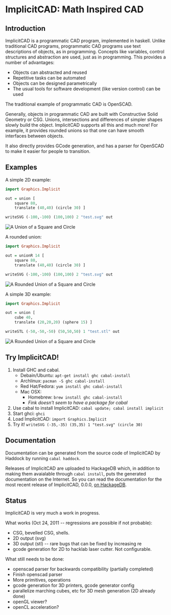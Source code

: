 ImplicitCAD: Math Inspired CAD
==============================

Introduction
------------

ImplicitCAD is a programmatic CAD program, implemented in haskell. Unlike traditional CAD programs, programmatic CAD programs use text descriptions of objects, as in programming. Concepts like variables, control structures and abstraction are used, just as in programming. This provides a number of advantages:

 - Objects can abstracted and reused
 - Repetitive tasks can be automated
 - Objects can be designed parametrically
 - The usual tools for software development (like version control) can be used

The traditional example of programmatic CAD is OpenSCAD.

Generally, objects in programmatic CAD are built with Constructive Solid Geometry or CSG. Unions, intersections and differences of simpler shapes slowly build the object. ImplicitCAD supports all this and much more! For example, it provides rounded unions so that one can have smooth interfaces between objects.

It also directly provides GCode generation, and has a parser for OpenSCAD to make it easier for people to transition.


Examples
---------

A simple 2D example:

```haskell
import Graphics.Implicit

out = union [
	square 80,
	translate (40,40) (circle 30) ]

writeSVG (-100,-100) (100,100) 2 "test.svg" out
``` 

![A Union of a Square and Circle](http://colah.github.com/ImplicitCADDocImages/0.0/SquareCircleUnion.png)


A rounded union:

```haskell
import Graphics.Implicit

out = unionR 14 [
	square 80,
	translate (40,40) (circle 30) ]

writeSVG (-100,-100) (100,100) 2 "test.svg" out
``` 

![A Rounded Union of a Square and Circle](http://colah.github.com/ImplicitCADDocImages/0.0/SquareCircleUnionR.png)

A simple 3D example:

```haskell
import Graphics.Implicit

out = union [
	cube 40,
	translate (20,20,20) (sphere 15) ]

writeSTL (-50,-50,-50) (50,50,50) 1 "test.stl" out 
```

![A Rounded Union of a Square and Circle](http://colah.github.com/ImplicitCADDocImages/0.0/CubeSphereUnion.png)

Try ImplicitCAD!
----------------

 1. Install GHC and cabal.
     * Debain/Ubuntu: `apt-get install ghc cabal-install`
     * Archlinux: `pacman -S ghc cabal-install`
     * Red Hat/Fedora: `yum install ghc cabal-install`
     * Mac OSX:
         * Homebrew: `brew install ghc cabal-install`
         * *Fink doesn't seem to have a package for cabal*
 2. Use cabal to install ImplicitCAD: `cabal update; cabal install implicit`
 3. Start ghci: `ghci`
 4. Load ImplicitCAD: `import Graphics.Implicit`
 5. Try it! `writeSVG (-35,-35) (35,35) 1 "test.svg" (circle 30)`

Documentation
-------------

Documentation can be generated from the source code of ImplicitCAD by Haddock by running `cabal haddock`.

Releases of ImplicitCAD are uploaded to HackageDB which, in addition to making them avaialable through `cabal install`, puts the generated documentation on the Internet. So you can read the documentation for the most recent release of ImplicitCAD, 0.0.0, [on HackageDB](http://hackage.haskell.org/packages/archive/implicit/0.0.0/doc/html/Graphics-Implicit.html).

Status
------

ImplicitCAD is very much a work in progress.

What works (Oct 24, 2011 -- regressions are possible if not probable):

 - CSG, bevelled CSG, shells.
 - 2D output (svg)
 - 3D output (stl) -- rare bugs that can be fixed by increasing re
 - gcode generation for 2D to hacklab laser cutter. Not configurable.

What still needs to be done:

 - openscad parser for backwards compatibility (partially completed)
 - Finish openscad parser
 - More primitives, operations
 - gcode generation for 3D printers, gcode generator config
 - parallelize marching cubes, etc for 3D mesh generation (2D already done)
 - openGL viewer?
 - openCL acceleration?


